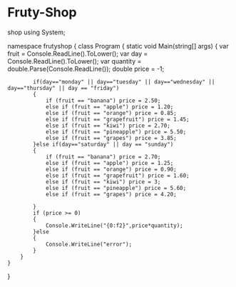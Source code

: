 # Fruty-Shop
shop
using System;

namespace frutyshop
{
    class Program
    {
        static void Main(string[] args)
        {
            var fruit = Console.ReadLine().ToLower();
            var day = Console.ReadLine().ToLower();
            var quantity = double.Parse(Console.ReadLine());
            double price = -1;

            if(day=="monday" || day=="tuesday" || day=="wednesday" || day=="thursday" || day == "friday")
            {
                if (fruit == "banana") price = 2.50;
                else if (fruit == "apple") price = 1.20;
                else if (fruit == "orange") price = 0.85;
                else if (fruit == "grapefruit") price = 1.45;
                else if (fruit == "kiwi") price = 2.70;
                else if (fruit == "pineapple") price = 5.50;
                else if (fruit == "grapes") price = 3.85;
            }else if(day=="saturday" || day == "sunday")
            {
                if (fruit == "banana") price = 2.70;
                else if (fruit == "apple") price = 1.25;
                else if (fruit == "orange") price = 0.90;
                else if (fruit == "grapefruit") price = 1.60;
                else if (fruit == "kiwi") price = 3;
                else if (fruit == "pineapple") price = 5.60;
                else if (fruit == "grapes") price = 4.20;

            }
            if (price >= 0)
            {
                Console.WriteLine("{0:f2}",price*quantity);
            }else
            {
                Console.WriteLine("error");
            }
        }
    }
}
